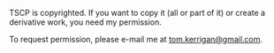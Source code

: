TSCP is copyrighted. If you want to copy it (all or part of it) or create a derivative work, you need my permission.

To request permission, please e-mail me at <tom.kerrigan@gmail.com>.